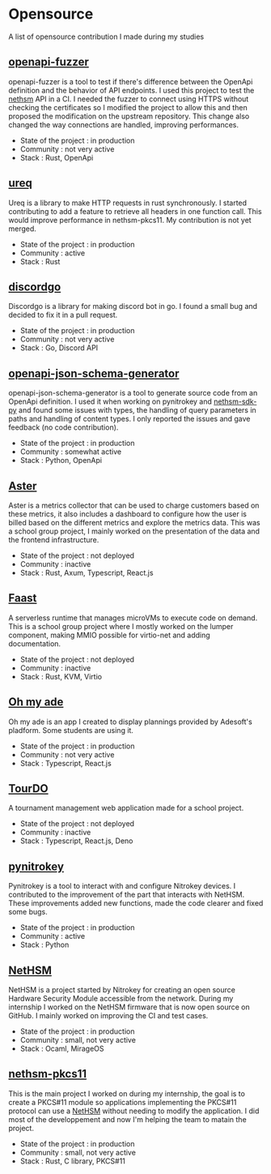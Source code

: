# Opensource

A list of opensource contribution I made during my studies

## [openapi-fuzzer](https://github.com/matusf/openapi-fuzzer)

openapi-fuzzer is a tool to test if there's difference between the OpenApi definition and the behavior of API endpoints. I used this project to test the [nethsm](https://github.com/Nitrokey/nethsm) API in a CI. I needed the fuzzer to connect using HTTPS without checking the certificates so I modified the project to allow this and then proposed the modification on the upstream repository. This change also changed the way connections are handled, improving performances.

- State of the project : in production
- Community : not very active
- Stack : Rust, OpenApi

## [ureq](https://github.com/algesten/ureq)

Ureq is a library to make HTTP requests in rust synchronously. I started contributing to add a feature to retrieve all headers in one function call. This would improve performance in nethsm-pkcs11. My contribution is not yet merged.

- State of the project : in production
- Community : active
- Stack : Rust

## [discordgo](https://github.com/bwmarrin/discordgo)

Discordgo is a library for making discord bot in go. I found a small bug and decided to fix it in a pull request.

- State of the project : in production
- Community : not very active
- Stack : Go, Discord API

## [openapi-json-schema-generator](https://github.com/openapi-json-schema-tools/openapi-json-schema-generator)

openapi-json-schema-generator is a tool to generate source code from an OpenApi definition. I used it when working on pynitrokey and [nethsm-sdk-py](https://github.com/Nitrokey/nethsm-sdk-py) and found some issues with types, the handling of query parameters in paths and handling of content types. I only reported the issues and gave feedback (no code contribution).

- State of the project : in production
- Community : somewhat active
- Stack : Python, OpenApi

## [Aster](https://github.com/aster-do/aster)

Aster is a metrics collector that can be used to charge customers based on these metrics, it also includes a dashboard to configure how the user is billed based on the different metrics and explore the metrics data.
This was a school group project, I mainly worked on the presentation of the data and the frontend infrastructure.

- State of the project : not deployed
- Community : inactive
- Stack : Rust, Axum, Typescript, React.js

## [Faast](https://github.com/faast-rt)

A serverless runtime that manages microVMs to execute code on demand. This is a school group project where I mostly worked on the lumper component, making MMIO possible for virtio-net and adding documentation.

- State of the project : not deployed
- Community : inactive
- Stack : Rust, KVM, Virtio

## [Oh my ade](https://gitlab.com/nilsponsard/oh-my-ade)

Oh my ade is an app I created to display plannings provided by Adesoft's pladform. Some students are using it.

- State of the project : in production
- Community : not very active
- Stack : Typescript, React.js

## [TourDO](https://github.com/nponsard/tourdo-backend)

A tournament management web application made for a school project.

- State of the project : not deployed
- Community : inactive
- Stack : Typescript, React.js, Deno


## [pynitrokey](https://github.com/Nitrokey/pynitrokey)

Pynitrokey is a tool to interact with and configure Nitrokey devices. I contributed to the improvement of the part that interacts with NetHSM. These improvements added new functions, made the code clearer and fixed some bugs.

- State of the project : in production
- Community : active
- Stack : Python


## [NetHSM](https://github.com/Nitrokey/nethsm)

NetHSM is a project started by Nitrokey for creating an open source Hardware Security Module accessible from the network.
During my internship I worked on the NetHSM firmware that is now open source on GitHub. I mainly worked on improving the CI and test cases.

- State of the project : in production
- Community : small, not very active
- Stack : Ocaml, MirageOS

## [nethsm-pkcs11](https://github.com/Nitrokey/nethsm-pkcs11)

This is the main project I worked on during my internship, the goal is to create a PKCS#11 module so applications implementing the PKCS#11 protocol can use a [NetHSM](https://www.nitrokey.com/products/nethsm) without needing to modify the application. I did most of the developpement and now I'm helping the team to matain the project.

- State of the project : in production
- Community : small, not very active
- Stack : Rust, C library, PKCS#11
